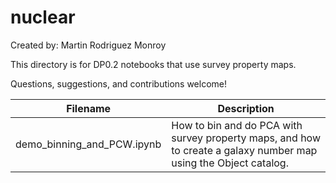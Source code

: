 # nuclear

Created by: Martin Rodriguez Monroy

This directory is for DP0.2 notebooks that use survey property maps.

Questions, suggestions, and contributions welcome!


| Filename    | Description |
| ----------- | ----------- |
| demo_binning_and_PCW.ipynb | How to bin and do PCA with survey property maps, and how to create a galaxy number map using the Object catalog. |

